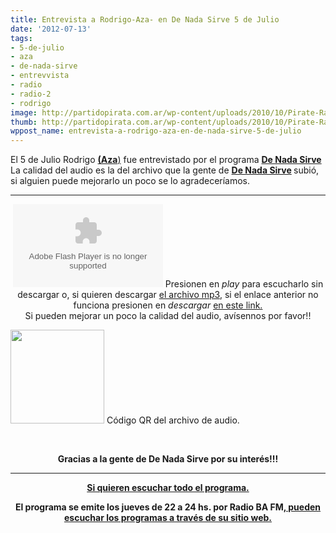 ```yaml
---
title: Entrevista a Rodrigo-Aza- en De Nada Sirve 5 de Julio
date: '2012-07-13'
tags:
- 5-de-julio
- aza
- de-nada-sirve
- entrevvista
- radio
- radio-2
- rodrigo
image: http://partidopirata.com.ar/wp-content/uploads/2010/10/Pirate-Radio.jpg.png
thumb: http://partidopirata.com.ar/wp-content/uploads/2010/10/Pirate-Radio.jpg-150x150.png
wppost_name: entrevista-a-rodrigo-aza-en-de-nada-sirve-5-de-julio
---
```


El 5 de Julio Rodrigo <a href="https://twitter.com/__aza_" target="_blank"><strong>(Aza</strong>)</a> fue entrevistado por el programa <strong><a href="http://denadasirve.com/" target="_blank">De Nada Sirve</a></strong>
La calidad del audio es la del archivo que la gente de <strong><a href="http://denadasirve.com/" target="_blank">De Nada Sirve</a> </strong>subió, si alguien puede mejorarlo un poco se lo agradeceríamos.

<hr />

<center>
<object id="player1334418" width="240" height="133" classid="clsid:d27cdb6e-ae6d-11cf-96b8-444553540000" codebase="http://download.macromedia.com/pub/shockwave/cabs/flash/swflash.cab#version=6,0,40,0"><param name="AllowScriptAccess" value="always" /><param name="allowFullScreen" value="true" /><param name="wmode" value="transparent" /><param name="src" value="http://www.ivoox.com/playerivoox_ee_1334418_1.html" /><param name="allowfullscreen" value="true" /><param name="allowscriptaccess" value="always" /><embed id="player1334418" width="240" height="133" type="application/x-shockwave-flash" src="http://www.ivoox.com/playerivoox_ee_1334418_1.html" AllowScriptAccess="always" allowFullScreen="true" wmode="transparent" allowfullscreen="true" allowscriptaccess="always" /></object>
Presionen en <em>play</em> para escucharlo sin descargar o, si quieren descargar <a href="http://www.ivoox.com/entrevista-a-rodrigo-programa-de-nada_md_1334418_1.mp3" target="_blank">el archivo mp3</a>, si el enlace anterior no funciona presionen en <em>descargar</em> <a href="http://www.ivoox.com/entrevista-a-rodrigo-programa-de-nada-audios-mp3_rf_1334418_1.html" target="_blank">en este link.</a></center><center>Si pueden mejorar un poco la calidad del audio, avísennos por favor!!</center>

<a href="http://partidopirata.com.ar/wp-content/uploads/2012/07/chart1.png"><img class="size-full wp-image-5225" title="chart" src="http://partidopirata.com.ar/wp-content/uploads/2012/07/chart1.png" alt="" width="150" height="150" /></a> Código QR del archivo de audio.


&nbsp;
<p style="text-align: center;"><strong>Gracias a la gente de De Nada Sirve por su interés!!!</strong></p>


<hr />
<p style="text-align: center;"><strong><a href="http://www.ivoox.com/de-nada-sirve-28-6-2012-programa-45-audios-mp3_rf_1329250_1.html" target="_blank">Si quieren escuchar todo el programa.</a></strong></p>
<p style="text-align: center;"><strong>El programa se emite los jueves de 22 a 24 hs. por Radio BA FM,<a href="http://denadasirve.com/" target="_blank"> pueden escuchar los programas a través de su sitio web.</a></strong></p>
